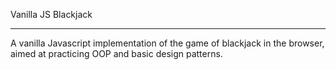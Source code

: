 Vanilla JS Blackjack
____________________

A vanilla Javascript implementation of the game of blackjack in the browser, aimed at practicing OOP and basic design patterns.
